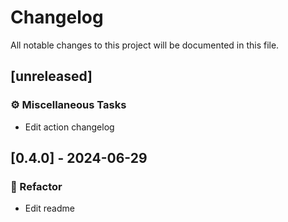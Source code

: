 # Changelog

All notable changes to this project will be documented in this file.

## [unreleased]

### ⚙️ Miscellaneous Tasks

- Edit action changelog

## [0.4.0] - 2024-06-29

### 🚜 Refactor

- Edit readme

<!-- generated by git-cliff -->
